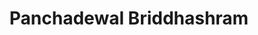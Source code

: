---
title: Panchadewal Briddhashram
order: 1
lat: 27.70961
long: 85.34794
location: Pashupati
ward: 9
palika: Kathmandu Metro
district: Kathmandu
province: Bagamati
type: Government
tel:
email:
website:
capacity:
occupancy:
cost_per_month:
---
